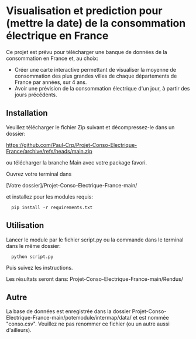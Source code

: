 # Visualisation et prediction pour (mettre la date) de la consommation électrique en France

Ce projet est prévu pour télécharger une banque de données de la consommation en France et, au choix:
- Créer une carte interactive permettant de visualiser la moyenne de consommation des plus grandes villes de chaque départements de France par années, sur 4 ans.
- Avoir une prévision de la consommation électrique d'un jour, à partir des jours précédents.

## Installation

Veuillez télécharger le fichier Zip suivant et décompressez-le dans un dossier:


  https://github.com/Paul-Crp/Projet-Conso-Electrique-France/archive/refs/heads/main.zip


ou télécharger la branche Main avec votre package favori.

Ouvrez votre terminal dans 

  [Votre dossier]/Projet-Conso-Electrique-France-main/
  
et installez pour les modules requis:  

```
  pip install -r requirements.txt
```  

## Utilisation

Lancer le module par le fichier script.py ou la commande dans le terminal dans le même dossier:

```
  python script.py
``` 

Puis suivez les instructions.

Les résultats seront dans: Projet-Conso-Electrique-France-main/Rendus/

## Autre

La base de données est enregistrée dans la dossier Projet-Conso-Electrique-France-main/potemodule/intermap/data/ et est nommée "conso.csv".
Veuillez ne pas renommer ce fichier (ou un autre aussi d'ailleurs).
